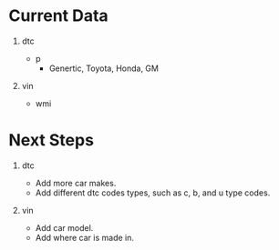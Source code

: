 # Current Data

1. dtc
    - p
      - Genertic, Toyota, Honda, GM
    
2. vin
    - wmi

# Next Steps

1. dtc
    - Add more car makes.
    - Add different dtc codes types, such as c, b, and u type codes.
  
2. vin
    - Add car model.
     - Add where car is made in.
